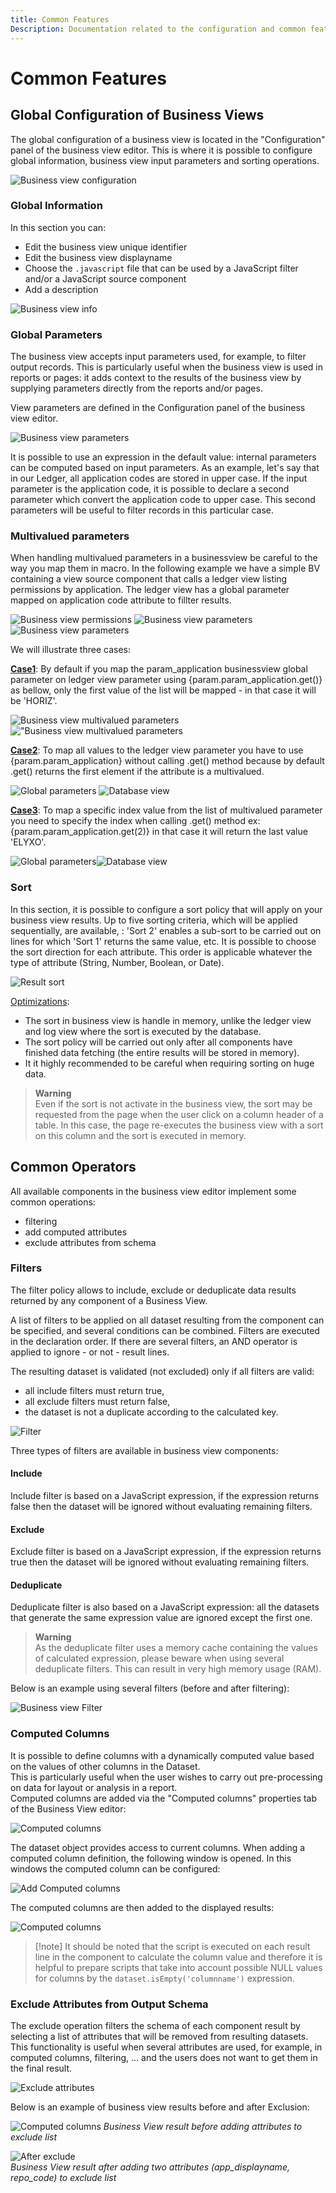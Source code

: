 ```yaml
---
title: Common Features
Description: Documentation related to the configuration and common features of business view
---
```


# Common Features

## Global Configuration of Business Views  

The global configuration of a business view is located in the "Configuration" panel of the business view editor. This is where it is possible to configure global information, business view input parameters and sorting operations.

![Business view configuration](./images/bv_global_config.png "Business view configuration")

### Global Information  

In this section you can:

- Edit the business view unique identifier  
- Edit the business view displayname
- Choose the `.javascript` file that can be used by a JavaScript filter and/or a JavaScript source component
- Add a description

![Business view info](./images/bv_info.png "Business view info")

### Global Parameters  

The business view accepts input parameters used, for example, to filter output records. This is particularly useful when the business view is used in reports or pages: it adds context to the results of the business view by supplying parameters directly from the reports and/or pages.

View parameters are defined in the Configuration panel of the business view editor.

![Business view parameters](./images/bv_params.png "Business view parameters")

It is possible to use an expression in the default value: internal parameters can be computed based on input parameters.
As an example, let's say that in our Ledger, all application codes are stored in upper case. If the input parameter is the application code, it is possible to declare a second parameter which convert the application code to upper case. This second parameters will be useful to filter records in this particular case.  

### Multivalued parameters

When handling multivalued parameters in a businessview be careful to the way you map them in macro. In the following example we have a simple BV containing a view source component that calls a ledger view listing permissions by application. The ledger view has a global parameter mapped on application code attribute to fillter results.  

![Business view permissions](./images/g2.png "Business view permissions")
![Business view parameters](./images/g1.png "Business view parameters")
![Business view parameters](./images/g13.png "Business view parameters")

We will illustrate three cases:

**<u>Case1</u>**: By default if you map the param\_application businessview global parameter on ledger view parameter using {param.param\_application.get()} as bellow, only the first value of the list will be mapped - in that case it will be 'HORIZ'.

![Business view multivalued parameters](./images/c12.png "Business view multivalued parameters")!["Business view multivalued parameters](./images/c11.png "Business view multivalued parameters")

**<u>Case2</u>**: To map all values to the ledger view parameter you have to use {param.param\_application} without calling .get() method because by default .get() returns the first element if the attribute is a multivalued.

![Global parameters](./images/c22.png "Global parameters")
![Database view](./images/c21.png "Database view ")

**<u>Case3</u>**: To map a specific index value from the list of multivalued parameter you need to specify the index when calling .get() method ex: {param.param\_application.get(2)} in that case it will return the last value 'ELYXO'.

![Global parameters](./images/c32.png "Global parameters")![Database view](./images/c31.png "Database view ")

### Sort  

In this section, it is possible to configure a sort policy that will apply on your business view results. Up to five sorting criteria, which will be applied sequentially, are available, : 'Sort 2' enables a sub-sort to be carried out on lines for which 'Sort 1' returns the same value, etc. It is possible to choose the sort direction for each attribute. This order is applicable whatever the type of attribute (String, Number, Boolean, or Date).  

![Result sort](./images/bv_sort.png "Result sort")

<u>Optimizations</u>:

- The sort in business view is handle in memory, unlike the ledger view and log view where the sort is executed by the database.
- The sort policy will be carried out only after all components have finished data fetching (the entire results will be stored in memory).
- It it highly recommended to be careful when requiring sorting on huge data.

>**Warning** <br> Even if the sort is not activate in the business view, the sort may be requested from the page when the user click on a column header of a table. In this case, the page re-executes the business view with a sort on this column and the sort is executed in memory.

## Common Operators

All available components in the business view editor implement some common operations:

- filtering  
- add computed attributes  
- exclude attributes from schema  

### Filters  

The filter policy allows to include, exclude or deduplicate data results returned by any component of a Business View.

A list of filters to be applied on all dataset resulting from the component can be specified, and several conditions can be combined. Filters are executed in the declaration order. If there are several filters, an AND operator is applied to ignore - or not - result lines.

The resulting dataset is validated (not excluded) only if all filters are valid:

- all include filters must return true,  
- all exclude filters must return false,  
- the dataset is not a duplicate according to the calculated key.

![Filter](./images/filtring.png "Filter")

Three types of filters are available in business view components:

#### Include

Include filter is based on a JavaScript expression, if the expression returns false then the dataset will be ignored without evaluating remaining filters.

#### Exclude

Exclude filter is based on a JavaScript expression, if the expression returns true then the dataset will be ignored without evaluating remaining filters.

#### Deduplicate

Deduplicate filter is also based on a JavaScript expression: all the datasets that generate the same expression value are ignored except the first one.

>**Warning** <br> As the deduplicate filter uses a memory cache containing the values of calculated expression, please beware when using several deduplicate filters. This can result in very high memory usage (RAM).

Below is an example using several filters (before and after filtering):

![Business view Filter](./images/bv_filter.png "Business view Filter")

### Computed Columns

It is possible to define columns with a dynamically computed value based on the values of other columns in the Dataset.  
This is particularly useful when the user wishes to carry out pre-processing on data for layout or analysis in a report.  
Computed columns are added via the "Computed columns" properties tab of the Business View editor:

![Computed columns](./images/ccolumns_list.png "Computed columns")

The dataset object provides access to current columns.
When adding a computed column definition, the following window is opened. In this windows the computed column can be configured:

![Add Computed columns](./images/add_computedc.png "Add Computed columns")

The computed columns are then added to the displayed results:

![Computed columns](./images/computedcolumns.png "Computed columns")

> [!note] It should be noted that the script is executed on each result line in the component to calculate the column value and therefore it is helpful to prepare scripts that take into account possible NULL values for columns by the `dataset.isEmpty('columnname')` expression.

### Exclude Attributes from Output Schema

The exclude operation filters the schema of each component result by selecting a list of attributes that will be removed from resulting datasets. This functionality is useful when several attributes are used, for example, in computed columns, filtering, ... and the users does not want to get them in the final result.

![Exclude attributes](./images/exclude.png "Exclude attributes")

Below is an example of business view results before and after Exclusion:  

![Computed columns](./images/computedcolumns.png "Computed columns")
_Business View result before adding attributes to exclude list_  

![After exclude](./images/after_exclude.png "After exclude")
<br>_Business View result after adding two attributes (app\_displayname, repo\_code) to exclude list_  
